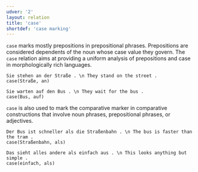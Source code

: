 ```yaml
---
udver: '2'
layout: relation
title: 'case'
shortdef: 'case marking'
---
```


`case` marks mostly prepositions in prepositional phrases. Prepositions are considered dependents of the noun whose case value they govern. The `case` relation aims at providing a uniform analysis of prepositions and case in morphologically rich languages.

~~~ sdparse
Sie stehen an der Straße . \n They stand on the street .
case(Straße, an)
~~~

~~~ sdparse
Sie warten auf den Bus . \n They wait for the bus .
case(Bus, auf)
~~~

`case` is also used to mark the comparative marker in comparative constructions that involve noun phrases, prepositional phrases, or adjectives.

~~~ sdparse
Der Bus ist schneller als die Straßenbahn . \n The bus is faster than the tram .
case(Straßenbahn, als)
~~~

~~~ sdparse
Das sieht alles andere als einfach aus . \n This looks anything but simple .
case(einfach, als)
~~~
<!-- Interlanguage links updated Pá kvě 14 11:08:53 CEST 2021 -->

